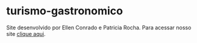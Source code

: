 # turismo-gastronomico
 Site desenvolvido por Ellen Conrado e Patricia Rocha.
 Para acessar nosso site <a href="https://ellenconrado.github.io/turismo-gastronomico/">clique aqui</a>.
